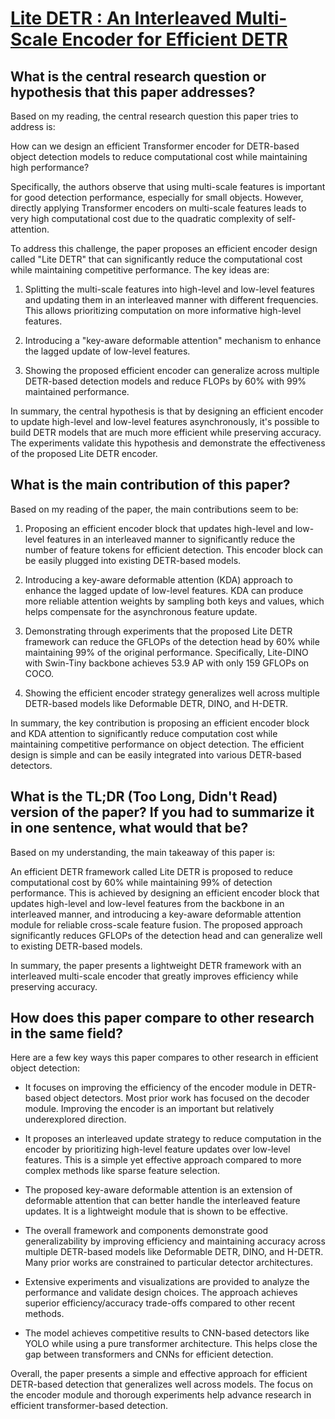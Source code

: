 # [Lite DETR : An Interleaved Multi-Scale Encoder for Efficient DETR](https://arxiv.org/abs/2303.07335)

## What is the central research question or hypothesis that this paper addresses?

 Based on my reading, the central research question this paper tries to address is: 

How can we design an efficient Transformer encoder for DETR-based object detection models to reduce computational cost while maintaining high performance?

Specifically, the authors observe that using multi-scale features is important for good detection performance, especially for small objects. However, directly applying Transformer encoders on multi-scale features leads to very high computational cost due to the quadratic complexity of self-attention. 

To address this challenge, the paper proposes an efficient encoder design called "Lite DETR" that can significantly reduce the computational cost while maintaining competitive performance. The key ideas are:

1) Splitting the multi-scale features into high-level and low-level features and updating them in an interleaved manner with different frequencies. This allows prioritizing computation on more informative high-level features.

2) Introducing a "key-aware deformable attention" mechanism to enhance the lagged update of low-level features.

3) Showing the proposed efficient encoder can generalize across multiple DETR-based detection models and reduce FLOPs by 60% with 99% maintained performance.

In summary, the central hypothesis is that by designing an efficient encoder to update high-level and low-level features asynchronously, it's possible to build DETR models that are much more efficient while preserving accuracy. The experiments validate this hypothesis and demonstrate the effectiveness of the proposed Lite DETR encoder.


## What is the main contribution of this paper?

 Based on my reading of the paper, the main contributions seem to be:

1. Proposing an efficient encoder block that updates high-level and low-level features in an interleaved manner to significantly reduce the number of feature tokens for efficient detection. This encoder block can be easily plugged into existing DETR-based models.

2. Introducing a key-aware deformable attention (KDA) approach to enhance the lagged update of low-level features. KDA can produce more reliable attention weights by sampling both keys and values, which helps compensate for the asynchronous feature update. 

3. Demonstrating through experiments that the proposed Lite DETR framework can reduce the GFLOPs of the detection head by 60% while maintaining 99% of the original performance. Specifically, Lite-DINO with Swin-Tiny backbone achieves 53.9 AP with only 159 GFLOPs on COCO.

4. Showing the efficient encoder strategy generalizes well across multiple DETR-based models like Deformable DETR, DINO, and H-DETR.

In summary, the key contribution is proposing an efficient encoder block and KDA attention to significantly reduce computation cost while maintaining competitive performance on object detection. The efficient design is simple and can be easily integrated into various DETR-based detectors.


## What is the TL;DR (Too Long, Didn't Read) version of the paper? If you had to summarize it in one sentence, what would that be?

 Based on my understanding, the main takeaway of this paper is:

An efficient DETR framework called Lite DETR is proposed to reduce computational cost by 60% while maintaining 99% of detection performance. This is achieved by designing an efficient encoder block that updates high-level and low-level features from the backbone in an interleaved manner, and introducing a key-aware deformable attention module for reliable cross-scale feature fusion. The proposed approach significantly reduces GFLOPs of the detection head and can generalize well to existing DETR-based models.

In summary, the paper presents a lightweight DETR framework with an interleaved multi-scale encoder that greatly improves efficiency while preserving accuracy.


## How does this paper compare to other research in the same field?

 Here are a few key ways this paper compares to other research in efficient object detection:

- It focuses on improving the efficiency of the encoder module in DETR-based object detectors. Most prior work has focused on the decoder module. Improving the encoder is an important but relatively underexplored direction.

- It proposes an interleaved update strategy to reduce computation in the encoder by prioritizing high-level feature updates over low-level features. This is a simple yet effective approach compared to more complex methods like sparse feature selection. 

- The proposed key-aware deformable attention is an extension of deformable attention that can better handle the interleaved feature updates. It is a lightweight module that is shown to be effective.

- The overall framework and components demonstrate good generalizability by improving efficiency and maintaining accuracy across multiple DETR-based models like Deformable DETR, DINO, and H-DETR. Many prior works are constrained to particular detector architectures.

- Extensive experiments and visualizations are provided to analyze the performance and validate design choices. The approach achieves superior efficiency/accuracy trade-offs compared to other recent methods.

- The model achieves competitive results to CNN-based detectors like YOLO while using a pure transformer architecture. This helps close the gap between transformers and CNNs for efficient detection.

Overall, the paper presents a simple and effective approach for efficient DETR-based detection that generalizes well across models. The focus on the encoder module and thorough experiments help advance research in efficient transformer-based detection.
